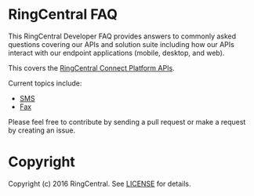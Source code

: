 # RingCentral FAQ

This RingCentral Developer FAQ provides answers to commonly asked questions covering our APIs and solution suite including how our APIs interact with our endpoint applications (mobile, desktop, and web).

This covers the [RingCentral Connect Platform APIs](https://developers.ringcentral.com).

Current topics include:

* [SMS](docs/sms.md)
* [Fax](docs/faq.md)

Please feel free to contribute by sending a pull request or make a request by creating an issue.

# Copyright

Copyright (c) 2016 RingCentral. See [LICENSE][] for details.

[license]:      LICENSE.md